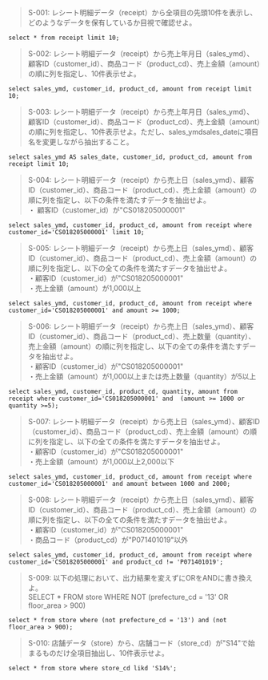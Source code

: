 > S-001: レシート明細データ（receipt）から全項目の先頭10件を表示し、どのようなデータを保有しているか目視で確認せよ。

```
select * from receipt limit 10;
```

> S-002: レシート明細データ（receipt）から売上年月日（sales_ymd）、顧客ID（customer_id）、商品コード（product_cd）、売上金額（amount）の順に列を指定し、10件表示せよ。

```
select sales_ymd, customer_id, product_cd, amount from receipt limit 10;
```

> S-003: レシート明細データ（receipt）から売上年月日（sales_ymd）、顧客ID（customer_id）、商品コード（product_cd）、売上金額（amount）の順に列を指定し、10件表示せよ。ただし、sales_ymdsales_dateに項目名を変更しながら抽出すること。

```
select sales_ymd AS sales_date, customer_id, product_cd, amount from receipt limit 10;
```

> S-004: レシート明細データ（receipt）から売上日（sales_ymd）、顧客ID（customer_id）、商品コード（product_cd）、売上金額（amount）の順に列を指定し、以下の条件を満たすデータを抽出せよ。  
・ 顧客ID（customer_id）が"CS018205000001"

```
select sales_ymd, customer_id, product_cd, amount from receipt where customer_id='CS018205000001' limit 10;
```

> S-005: レシート明細データ（receipt）から売上日（sales_ymd）、顧客ID（customer_id）、商品コード（product_cd）、売上金額（amount）の順に列を指定し、以下の全ての条件を満たすデータを抽出せよ。  
・顧客ID（customer_id）が"CS018205000001"  
・売上金額（amount）が1,000以上

```
select sales_ymd, customer_id, product_cd, amount from receipt where customer_id='CS018205000001' and amount >= 1000;
```

> S-006: レシート明細データ（receipt）から売上日（sales_ymd）、顧客ID（customer_id）、商品コード（product_cd）、売上数量（quantity）、売上金額（amount）の順に列を指定し、以下の全ての条件を満たすデータを抽出せよ。  
・顧客ID（customer_id）が"CS018205000001"  
・売上金額（amount）が1,000以上または売上数量（quantity）が5以上

```
select sales_ymd, customer_id, product_cd, quantity, amount from receipt where customer_id='CS018205000001' and  (amount >= 1000 or quantity >=5);
```

> S-007: レシート明細データ（receipt）から売上日（sales_ymd）、顧客ID（customer_id）、商品コード（product_cd）、売上金額（amount）の順に列を指定し、以下の全ての条件を満たすデータを抽出せよ。  
・顧客ID（customer_id）が"CS018205000001"    
・売上金額（amount）が1,000以上2,000以下

```
select sales_ymd, customer_id, product_cd, amount from receipt where customer_id='CS018205000001' and amount between 1000 and 2000;
```

> S-008: レシート明細データ（receipt）から売上日（sales_ymd）、顧客ID（customer_id）、商品コード（product_cd）、売上金額（amount）の順に列を指定し、以下の全ての条件を満たすデータを抽出せよ。  
・顧客ID（customer_id）が"CS018205000001"  
・商品コード（product_cd）が"P071401019"以外

```
select sales_ymd, customer_id, product_cd, amount from receipt where customer_id='CS018205000001' and product_cd != 'P071401019';
```

> S-009: 以下の処理において、出力結果を変えずにORをANDに書き換えよ。  
SELECT * FROM store WHERE NOT (prefecture_cd = '13' OR floor_area > 900)

```
select * from store where (not prefecture_cd = '13') and (not floor_area > 900);
```

> S-010: 店舗データ（store）から、店舗コード（store_cd）が"S14"で始まるものだけ全項目抽出し、10件表示せよ。

```
select * from store where store_cd likd 'S14%';
```
